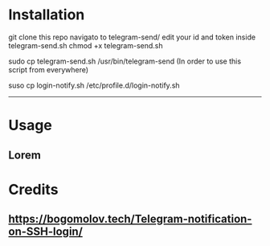 # Installation
git clone this repo
navigato to telegram-send/
edit your id and token inside telegram-send.sh
chmod +x telegram-send.sh

sudo cp telegram-send.sh /usr/bin/telegram-send
(In order to use this script from everywhere)

suso cp login-notify.sh /etc/profile.d/login-notify.sh

---
# Usage
Lorem
---
# Credits
https://bogomolov.tech/Telegram-notification-on-SSH-login/
---
